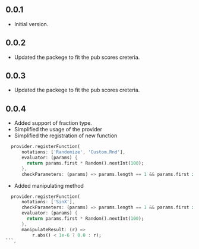 ## 0.0.1
- Initial version.

## 0.0.2
- Updated the packege to fit the pub scores creteria.

## 0.0.3
- Updated the packege to fit the pub scores creteria.

## 0.0.4
- Added support of fraction type.
- Simplified the usage of the provider
- Simplified the registration of new function
```dart
  provider.registerFunction(
      notations: ['Randomize', 'Custom.Rnd'],
      evaluator: (params) {
        return params.first * Random().nextInt(100);
      },
      checkParameters: (params) => params.length == 1 && params.first is num);
```

- Added manipulating method 
```dart
  provider.registerFunction(
      notations: ['SinX'],
      checkParameters: (params) => params.length == 1 && params.first is num,
      evaluator: (params) {
        return params.first * Random().nextInt(100);
      },
      manipulateResult: (r) =>
          r.abs() < 1e-6 ? 0.0 : r);
```,
      